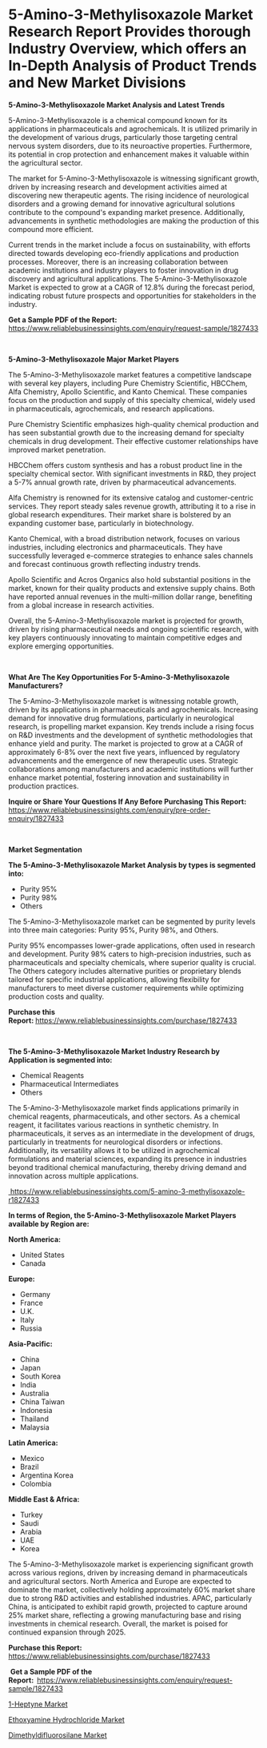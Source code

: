 <p><h1>5-Amino-3-Methylisoxazole Market Research Report Provides thorough Industry Overview, which offers an In-Depth Analysis of Product Trends and New Market Divisions</h1></p><p><strong>5-Amino-3-Methylisoxazole Market Analysis and Latest Trends</strong></p>
<p><p>5-Amino-3-Methylisoxazole is a chemical compound known for its applications in pharmaceuticals and agrochemicals. It is utilized primarily in the development of various drugs, particularly those targeting central nervous system disorders, due to its neuroactive properties. Furthermore, its potential in crop protection and enhancement makes it valuable within the agricultural sector.</p><p>The market for 5-Amino-3-Methylisoxazole is witnessing significant growth, driven by increasing research and development activities aimed at discovering new therapeutic agents. The rising incidence of neurological disorders and a growing demand for innovative agricultural solutions contribute to the compound's expanding market presence. Additionally, advancements in synthetic methodologies are making the production of this compound more efficient.</p><p>Current trends in the market include a focus on sustainability, with efforts directed towards developing eco-friendly applications and production processes. Moreover, there is an increasing collaboration between academic institutions and industry players to foster innovation in drug discovery and agricultural applications. The 5-Amino-3-Methylisoxazole Market is expected to grow at a CAGR of 12.8% during the forecast period, indicating robust future prospects and opportunities for stakeholders in the industry.</p></p>
<p><strong>Get a Sample PDF of the Report:&nbsp;</strong> <a href="https://www.reliablebusinessinsights.com/enquiry/request-sample/1827433?utm_campaign=1847&utm_medium=2&utm_source=Github&utm_content=ia&utm_term=03022025&utm_id=5-amino-3-methylisoxazole">https://www.reliablebusinessinsights.com/enquiry/request-sample/1827433</a></p>
<p>&nbsp;</p>
<p><strong>5-Amino-3-Methylisoxazole Major Market Players</strong></p>
<p><p>The 5-Amino-3-Methylisoxazole market features a competitive landscape with several key players, including Pure Chemistry Scientific, HBCChem, Alfa Chemistry, Apollo Scientific, and Kanto Chemical. These companies focus on the production and supply of this specialty chemical, widely used in pharmaceuticals, agrochemicals, and research applications.</p><p>Pure Chemistry Scientific emphasizes high-quality chemical production and has seen substantial growth due to the increasing demand for specialty chemicals in drug development. Their effective customer relationships have improved market penetration.</p><p>HBCChem offers custom synthesis and has a robust product line in the specialty chemical sector. With significant investments in R&D, they project a 5-7% annual growth rate, driven by pharmaceutical advancements.</p><p>Alfa Chemistry is renowned for its extensive catalog and customer-centric services. They report steady sales revenue growth, attributing it to a rise in global research expenditures. Their market share is bolstered by an expanding customer base, particularly in biotechnology.</p><p>Kanto Chemical, with a broad distribution network, focuses on various industries, including electronics and pharmaceuticals. They have successfully leveraged e-commerce strategies to enhance sales channels and forecast continuous growth reflecting industry trends.</p><p>Apollo Scientific and Acros Organics also hold substantial positions in the market, known for their quality products and extensive supply chains. Both have reported annual revenues in the multi-million dollar range, benefiting from a global increase in research activities.</p><p>Overall, the 5-Amino-3-Methylisoxazole market is projected for growth, driven by rising pharmaceutical needs and ongoing scientific research, with key players continuously innovating to maintain competitive edges and explore emerging opportunities.</p></p>
<p>&nbsp;</p>
<p><strong>What Are The Key Opportunities For 5-Amino-3-Methylisoxazole Manufacturers?</strong></p>
<p><p>The 5-Amino-3-Methylisoxazole market is witnessing notable growth, driven by its applications in pharmaceuticals and agrochemicals. Increasing demand for innovative drug formulations, particularly in neurological research, is propelling market expansion. Key trends include a rising focus on R&D investments and the development of synthetic methodologies that enhance yield and purity. The market is projected to grow at a CAGR of approximately 6-8% over the next five years, influenced by regulatory advancements and the emergence of new therapeutic uses. Strategic collaborations among manufacturers and academic institutions will further enhance market potential, fostering innovation and sustainability in production practices.</p></p>
<p><strong>Inquire or Share Your Questions If Any Before Purchasing This Report:</strong> <a href="https://www.reliablebusinessinsights.com/enquiry/pre-order-enquiry/1827433?utm_campaign=1847&utm_medium=2&utm_source=Github&utm_content=ia&utm_term=03022025&utm_id=5-amino-3-methylisoxazole">https://www.reliablebusinessinsights.com/enquiry/pre-order-enquiry/1827433</a></p>
<p>&nbsp;</p>
<p><strong>Market Segmentation</strong></p>
<p><strong>The 5-Amino-3-Methylisoxazole Market Analysis by types is segmented into:</strong></p>
<p><ul><li>Purity 95%</li><li>Purity 98%</li><li>Others</li></ul></p>
<p><p>The 5-Amino-3-Methylisoxazole market can be segmented by purity levels into three main categories: Purity 95%, Purity 98%, and Others. </p><p>Purity 95% encompasses lower-grade applications, often used in research and development. Purity 98% caters to high-precision industries, such as pharmaceuticals and specialty chemicals, where superior quality is crucial. The Others category includes alternative purities or proprietary blends tailored for specific industrial applications, allowing flexibility for manufacturers to meet diverse customer requirements while optimizing production costs and quality.</p></p>
<p><strong>Purchase this Report:&nbsp;</strong><a href="https://www.reliablebusinessinsights.com/purchase/1827433?utm_campaign=1847&utm_medium=2&utm_source=Github&utm_content=ia&utm_term=03022025&utm_id=5-amino-3-methylisoxazole">https://www.reliablebusinessinsights.com/purchase/1827433</a></p>
<p>&nbsp;</p>
<p><strong>The 5-Amino-3-Methylisoxazole Market Industry Research by Application is segmented into:</strong></p>
<p><ul><li>Chemical Reagents</li><li>Pharmaceutical Intermediates</li><li>Others</li></ul></p>
<p><p>The 5-Amino-3-Methylisoxazole market finds applications primarily in chemical reagents, pharmaceuticals, and other sectors. As a chemical reagent, it facilitates various reactions in synthetic chemistry. In pharmaceuticals, it serves as an intermediate in the development of drugs, particularly in treatments for neurological disorders or infections. Additionally, its versatility allows it to be utilized in agrochemical formulations and material sciences, expanding its presence in industries beyond traditional chemical manufacturing, thereby driving demand and innovation across multiple applications.</p></p>
<p><a href="https://www.reliablebusinessinsights.com/5-amino-3-methylisoxazole-r1827433?utm_campaign=1847&utm_medium=2&utm_source=Github&utm_content=ia&utm_term=03022025&utm_id=5-amino-3-methylisoxazole">&nbsp;https://www.reliablebusinessinsights.com/5-amino-3-methylisoxazole-r1827433</a></p>
<p><strong>In terms of Region, the 5-Amino-3-Methylisoxazole Market Players available by Region are:</strong></p>
<p>
    <p> <strong> North America: </strong>
        <ul>
            <li>United States</li>
            <li>Canada</li>
        </ul>
        </p> 
    <p> <strong> Europe: </strong>
        <ul>
            <li>Germany</li>
            <li>France</li>
            <li>U.K.</li>
            <li>Italy</li>
            <li>Russia</li>
        </ul>
        </p> 
    <p> <strong> Asia-Pacific: </strong>
        <ul>
            <li>China</li>
            <li>Japan</li>
            <li>South Korea</li>
            <li>India</li>
            <li>Australia</li>
            <li>China Taiwan</li>
            <li>Indonesia</li>
            <li>Thailand</li>
            <li>Malaysia</li>
        </ul>
        </p> 
    <p> <strong> Latin America: </strong>
        <ul>
            <li>Mexico</li>
            <li>Brazil</li>
            <li>Argentina Korea</li>
            <li>Colombia</li>
        </ul>
        </p> 
    <p> <strong> Middle East & Africa: </strong>
        <ul>
            <li>Turkey</li>
            <li>Saudi</li>
            <li>Arabia</li>
            <li>UAE</li>
            <li>Korea</li>
        </ul>
    </p>
    </p>
<p><p>The 5-Amino-3-Methylisoxazole market is experiencing significant growth across various regions, driven by increasing demand in pharmaceuticals and agricultural sectors. North America and Europe are expected to dominate the market, collectively holding approximately 60% market share due to strong R&D activities and established industries. APAC, particularly China, is anticipated to exhibit rapid growth, projected to capture around 25% market share, reflecting a growing manufacturing base and rising investments in chemical research. Overall, the market is poised for continued expansion through 2025.</p></p>
<p><strong>Purchase this Report: </strong><a href="https://www.reliablebusinessinsights.com/purchase/1827433?utm_campaign=1847&utm_medium=2&utm_source=Github&utm_content=ia&utm_term=03022025&utm_id=5-amino-3-methylisoxazole">https://www.reliablebusinessinsights.com/purchase/1827433</a></p>
<p>&nbsp;<strong>Get a Sample PDF of the Report:&nbsp;&nbsp;</strong><a href="https://www.reliablebusinessinsights.com/enquiry/request-sample/1827433?utm_campaign=1847&utm_medium=2&utm_source=Github&utm_content=ia&utm_term=03022025&utm_id=5-amino-3-methylisoxazole">https://www.reliablebusinessinsights.com/enquiry/request-sample/1827433</a></p>
<p><strong></strong></p>
<p><p><a href="https://github.com/kaqiewan/Market-Research-Report-List-1/blob/main/1-heptyne-market.md?utm_campaign=1847&utm_medium=2&utm_source=Github&utm_content=ia&utm_term=03022025&utm_id=5-amino-3-methylisoxazole">1-Heptyne Market</a></p><p><a href="https://github.com/taxyevgwlle/Market-Research-Report-List-1/blob/main/ethoxyamine-hydrochloride-market.md?utm_campaign=1847&utm_medium=2&utm_source=Github&utm_content=ia&utm_term=03022025&utm_id=5-amino-3-methylisoxazole">Ethoxyamine Hydrochloride Market</a></p><p><a href="https://github.com/verikaahova/Market-Research-Report-List-1/blob/main/dimethyldifluorosilane-market.md?utm_campaign=1847&utm_medium=2&utm_source=Github&utm_content=ia&utm_term=03022025&utm_id=5-amino-3-methylisoxazole">Dimethyldifluorosilane Market</a></p></p>